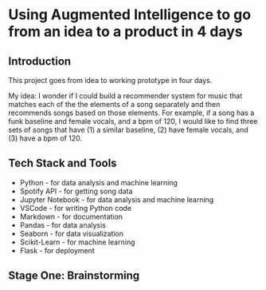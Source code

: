 # Using Augmented Intelligence to go from an idea to a product in 4 days

## Introduction

This project goes from idea to working prototype in four days.

My idea: I wonder if I could build a recommender system for music that matches each of the the elements of a song separately and then recommends songs based on those elements. For example, if a song has a funk baseline and female vocals, and a bpm of 120, I would like to find three sets of songs that have (1) a similar baseline, (2) have female vocals, and (3) have a bpm of 120.

## Tech Stack and Tools
<!-- list the tech stack in a bullet point list with a short sentence explaining what the role of that tool will be in the process -->
* Python - for data analysis and machine learning
* Spotify API - for getting song data
* Jupyter Notebook - for data analysis and machine learning
* VSCode - for writing Python code
* Markdown - for documentation
* Pandas - for data analysis
* Seaborn - for data visualization
* Scikit-Learn - for machine learning
* Flask - for deployment



## Stage One: Brainstorming
<!-- explain how you came up with the idea and how you validated it -->
